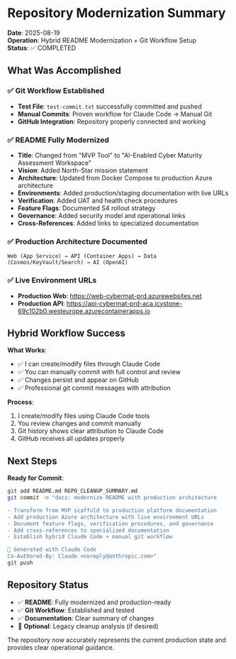 # Repository Modernization Summary

**Date**: 2025-08-19  
**Operation**: Hybrid README Modernization + Git Workflow Setup  
**Status**: ✅ COMPLETED

## What Was Accomplished

### ✅ **Git Workflow Established**
- **Test File**: `test-commit.txt` successfully committed and pushed
- **Manual Commits**: Proven workflow for Claude Code → Manual Git
- **GitHub Integration**: Repository properly connected and working

### ✅ **README Fully Modernized**  
- **Title**: Changed from "MVP Tool" to "AI-Enabled Cyber Maturity Assessment Workspace"
- **Vision**: Added North-Star mission statement
- **Architecture**: Updated from Docker Compose to production Azure architecture
- **Environments**: Added production/staging documentation with live URLs
- **Verification**: Added UAT and health check procedures
- **Feature Flags**: Documented S4 rollout strategy
- **Governance**: Added security model and operational links
- **Cross-References**: Added links to specialized documentation

### ✅ **Production Architecture Documented**
```mermaid
Web (App Service) → API (Container Apps) → Data (Cosmos/KeyVault/Search) → AI (OpenAI)
```

### ✅ **Live Environment URLs**
- **Production Web**: https://web-cybermat-prd.azurewebsites.net
- **Production API**: https://api-cybermat-prd-aca.icystone-69c102b0.westeurope.azurecontainerapps.io

## Hybrid Workflow Success

**What Works**:
- ✅ I can create/modify files through Claude Code
- ✅ You can manually commit with full control and review
- ✅ Changes persist and appear on GitHub
- ✅ Professional git commit messages with attribution

**Process**:
1. I create/modify files using Claude Code tools
2. You review changes and commit manually
3. Git history shows clear attribution to Claude Code
4. GitHub receives all updates properly

## Next Steps

**Ready for Commit**:
```bash
git add README.md REPO_CLEANUP_SUMMARY.md
git commit -m "docs: modernize README with production architecture

- Transform from MVP scaffold to production platform documentation
- Add production Azure architecture with live environment URLs  
- Document feature flags, verification procedures, and governance
- Add cross-references to specialized documentation
- Establish hybrid Claude Code + manual git workflow

🤖 Generated with Claude Code
Co-Authored-By: Claude <noreply@anthropic.com>"
git push
```

## Repository Status

- ✅ **README**: Fully modernized and production-ready
- ✅ **Git Workflow**: Established and tested
- ✅ **Documentation**: Clear summary of changes
- 🔄 **Optional**: Legacy cleanup analysis (if desired)

The repository now accurately represents the current production state and provides clear operational guidance.